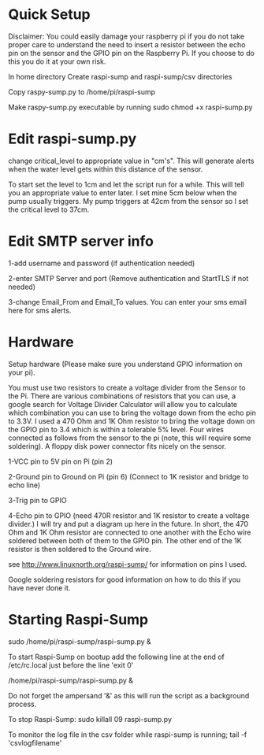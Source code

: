 Quick Setup
===========

Disclaimer: You could easily damage your raspberry pi if you do not take proper care to understand
the need to insert a resistor between the echo pin on the sensor and the GPIO pin on the Raspberry Pi.
If you choose to do this you do it at your own risk.


In home directory
Create raspi-sump and raspi-sump/csv directories

Copy raspy-sump.py to /home/pi/raspi-sump

Make raspy-sump.py executable by running sudo chmod +x raspi-sump.py


Edit raspi-sump.py
==================

change critical_level to appropriate value in "cm's".  This will generate alerts when the water
level gets within this distance of the sensor.

To start set the level to 1cm and let the script run for a while.  This will tell  you an appropriate value to enter later.  I set mine 5cm below when the pump usually triggers.
My pump triggers at 42cm from the sensor so I set the critical level to 37cm.

Edit SMTP server info
======================
1-add username and password (if authentication needed)

2-enter SMTP Server and port (Remove authentication and StartTLS if not needed)

3-change Email_From and Email_To values.  You can enter your sms email here for sms alerts.

Hardware
========

Setup hardware (Please make sure you understand GPIO information on your pi).

You must use two resistors to create a voltage divider from the Sensor to the Pi.  There are various combinations of resistors that you can use, a google search for Voltage Divider Calculator will allow you to calculate which combination you can use to bring the voltage down from the echo pin to 3.3V.  I used a 470 Ohm and 1K Ohm resistor to bring the voltage down on the GPIO pin to 3.4 which is within a tolerable 5% level. 
Four wires connected as follows from the sensor to the pi (note, this will require some soldering).  A floppy disk power connector fits nicely on the sensor.

1-VCC pin to 5V pin on Pi (pin 2)

2-Ground pin to Ground on Pi (pin 6)  (Connect to 1K resistor and bridge to echo line)

3-Trig pin to GPIO

4-Echo pin to GPIO (need 470R resistor and 1K resistor to create a voltage divider.) I will try and put a diagram up here in the future.  In short, the 470 Ohm and 1K Ohm resistor are connected to one another with the Echo wire soldered between both of them to the GPIO pin.  The other end of the 1K resistor is then soldered to the Ground wire.

see http://www.linuxnorth.org/raspi-sump/ for information on pins I used.

Google soldering resistors for good information on how to do this if you have never done it.

Starting Raspi-Sump
===================
sudo /home/pi/raspi-sump/raspi-sump.py &

To start Raspi-Sump on bootup add the following line at the end of /etc/rc.local just before the line 'exit 0'

/home/pi/raspi-sump/raspi-sump.py &

Do not forget the ampersand '&' as this will run the script as a background process.

To stop Raspi-Sump:
sudo killall 09 raspi-sump.py

To monitor the log file in the csv folder while raspi-sump is running;
tail -f 'csvlogfilename'
